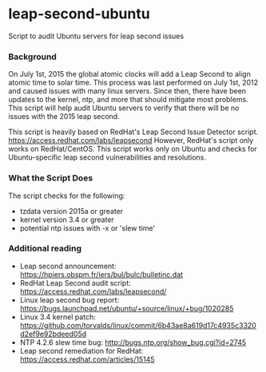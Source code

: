 # leap-second-ubuntu
Script to audit Ubuntu servers for leap second issues

### Background
On July 1st, 2015 the global atomic clocks will add a Leap Second to align atomic time to solar time. This process was last performed on July 1st, 2012 and caused issues with many linux servers. Since then, there have been updates to the kernel, ntp, and more that should mitigate most problems. This script will help audit Ubuntu servers to verify that there will be no issues with the 2015 leap second.

This script is heavily based on RedHat's Leap Second Issue Detector script. https://access.redhat.com/labs/leapsecond However, RedHat's script only works on RedHat/CentOS. This script works only on Ubuntu and checks for Ubuntu-specific leap second vulnerabilities and resolutions.

### What the Script Does
The script checks for the following:  
* tzdata version 2015a or greater  
* kernel version 3.4 or greater  
* potential ntp issues with -x or 'slew time'

### Additional reading
* Leap second announcement: https://hpiers.obspm.fr/iers/bul/bulc/bulletinc.dat
* RedHat Leap Second audit script: https://access.redhat.com/labs/leapsecond/
* Linux leap second bug report: https://bugs.launchpad.net/ubuntu/+source/linux/+bug/1020285
* Linux 3.4 kernel patch: https://github.com/torvalds/linux/commit/6b43ae8a619d17c4935c3320d2ef9e92bdeed05d
* NTP 4.2.6 slew time bug: http://bugs.ntp.org/show_bug.cgi?id=2745
* Leap second remediation for RedHat: https://access.redhat.com/articles/15145